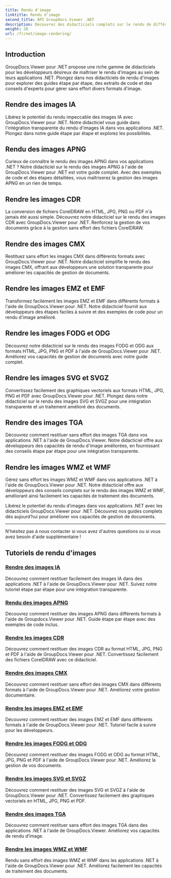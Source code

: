 ```yaml
---
title: Rendu d'image
linktitle: Rendu d'image
second_title: API GroupDocs.Viewer .NET
description: Découvrez des didacticiels complets sur le rendu de différents formats d'image à l'aide de GroupDocs.Viewer pour .NET. De l’IA au WMF, découvrez des exemples d’intégration et de codage transparents.
weight: 28
url: /fr/net/image-rendering/
---
```


## Introduction

GroupDocs.Viewer pour .NET propose une riche gamme de didacticiels pour les développeurs désireux de maîtriser le rendu d'images au sein de leurs applications .NET. Plongez dans nos didacticiels de rendu d'images pour explorer des guides étape par étape, des extraits de code et des conseils d'experts pour gérer sans effort divers formats d'image.

## Rendre des images IA
Libérez le potentiel du rendu impeccable des images IA avec GroupDocs.Viewer pour .NET. Notre didacticiel vous guide dans l'intégration transparente du rendu d'images IA dans vos applications .NET. Plongez dans notre guide étape par étape et explorez les possibilités.

## Rendu des images APNG
Curieux de connaître le rendu des images APNG dans vos applications .NET ? Notre didacticiel sur le rendu des images APNG à l'aide de GroupDocs.Viewer pour .NET est votre guide complet. Avec des exemples de code et des étapes détaillées, vous maîtriserez la gestion des images APNG en un rien de temps.

## Rendre les images CDR
La conversion de fichiers CorelDRAW en HTML, JPG, PNG ou PDF n'a jamais été aussi simple. Découvrez notre didacticiel sur le rendu des images CDR avec GroupDocs.Viewer pour .NET. Renforcez la gestion de vos documents grâce à la gestion sans effort des fichiers CorelDRAW.

## Rendre des images CMX
Restituez sans effort les images CMX dans différents formats avec GroupDocs.Viewer pour .NET. Notre didacticiel simplifie le rendu des images CMX, offrant aux développeurs une solution transparente pour améliorer les capacités de gestion de documents.

## Rendre les images EMZ et EMF
Transformez facilement les images EMZ et EMF dans différents formats à l'aide de GroupDocs.Viewer pour .NET. Notre didacticiel fournit aux développeurs des étapes faciles à suivre et des exemples de code pour un rendu d'image amélioré.

## Rendre les images FODG et ODG
Découvrez notre didacticiel sur le rendu des images FODG et ODG aux formats HTML, JPG, PNG et PDF à l'aide de GroupDocs.Viewer pour .NET. Améliorez vos capacités de gestion de documents avec notre guide complet.

## Rendre les images SVG et SVGZ
Convertissez facilement des graphiques vectoriels aux formats HTML, JPG, PNG et PDF avec GroupDocs.Viewer pour .NET. Plongez dans notre didacticiel sur le rendu des images SVG et SVGZ pour une intégration transparente et un traitement amélioré des documents.

## Rendre des images TGA
Découvrez comment restituer sans effort des images TGA dans vos applications .NET à l'aide de GroupDocs.Viewer. Notre didacticiel offre aux développeurs des capacités de rendu d'image améliorées, en fournissant des conseils étape par étape pour une intégration transparente.

## Rendre les images WMZ et WMF
Gérez sans effort les images WMZ et WMF dans vos applications .NET à l'aide de GroupDocs.Viewer pour .NET. Notre didacticiel offre aux développeurs des conseils complets sur le rendu des images WMZ et WMF, améliorant ainsi facilement les capacités de traitement des documents.

Libérez le potentiel du rendu d’images dans vos applications .NET avec les didacticiels GroupDocs.Viewer pour .NET. Découvrez nos guides complets dès aujourd’hui pour améliorer vos capacités de gestion de documents.

---

N'hésitez pas à nous contacter si vous avez d'autres questions ou si vous avez besoin d'aide supplémentaire !
## Tutoriels de rendu d'images
### [Rendre des images IA](./render-ai-images/)
Découvrez comment restituer facilement des images IA dans des applications .NET à l'aide de GroupDocs.Viewer pour .NET. Suivez notre tutoriel étape par étape pour une intégration transparente.
### [Rendu des images APNG](./render-apng-images/)
Découvrez comment restituer des images APNG dans différents formats à l'aide de Groupdocs.Viewer pour .NET. Guide étape par étape avec des exemples de code inclus.
### [Rendre les images CDR](./render-cdr-images/)
Découvrez comment restituer des images CDR au format HTML, JPG, PNG et PDF à l'aide de GroupDocs.Viewer pour .NET. Convertissez facilement des fichiers CorelDRAW avec ce didacticiel.
### [Rendre des images CMX](./render-cmx-images/)
Découvrez comment restituer sans effort des images CMX dans différents formats à l'aide de GroupDocs.Viewer pour .NET. Améliorez votre gestion documentaire.
### [Rendre les images EMZ et EMF](./render-emz-emf-images/)
Découvrez comment restituer des images EMZ et EMF dans différents formats à l'aide de GroupDocs.Viewer pour .NET. Tutoriel facile à suivre pour les développeurs.
### [Rendre les images FODG et ODG](./render-fodg-odg-images/)
Découvrez comment restituer des images FODG et ODG au format HTML, JPG, PNG et PDF à l'aide de GroupDocs.Viewer pour .NET. Améliorez la gestion de vos documents.
### [Rendre les images SVG et SVGZ](./render-svg-svgz-images/)
Découvrez comment restituer des images SVG et SVGZ à l'aide de GroupDocs.Viewer pour .NET. Convertissez facilement des graphiques vectoriels en HTML, JPG, PNG et PDF.
### [Rendre des images TGA](./render-tga-images/)
Découvrez comment restituer sans effort des images TGA dans des applications .NET à l'aide de GroupDocs.Viewer. Améliorez vos capacités de rendu d’image.
### [Rendre les images WMZ et WMF](./render-wmz-wmf-images/)
Rendu sans effort des images WMZ et WMF dans les applications .NET à l'aide de GroupDocs.Viewer pour .NET. Améliorez facilement les capacités de traitement des documents.
